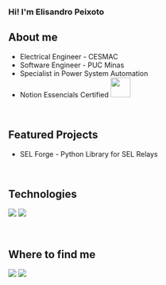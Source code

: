 <h3>Hi! I'm Elisandro Peixoto</h3>

<h2>About me</h2>
<ul> 
   <li>Electrical Engineer - CESMAC</li>
   <li>Software Engineer - PUC Minas</li>
   <li>Specialist in Power System Automation</li>
   <li>Notion Essencials Certified <img src=https://github.com/user-attachments/assets/37418946-bf8e-4559-b4ca-b52c4a4ff95b width=40></li>
</ul>
<br>

<h2>Featured Projects</h2>
<ul>
   <li>SEL Forge - Python Library for SEL Relays</li>
</ul>
<br>

<h2>Technologies</h2>
<p>
<a><img src="https://img.shields.io/badge/Python-FFD43B?style=for-the-badge&logo=python&logoColor=blue"></a>
<a><img src="https://img.shields.io/badge/Notion-000000?style=for-the-badge&logo=notion&logoColor=white"></a>
</p>
<br>

<h2>Where to find me</h2>
<a href="mailto:elisandropeixoto21@gmailcom"><img src="https://img.shields.io/badge/Gmail-D14836?style=for-the-badge&logo=gmail&logoColor=white"></a>
<a href="https://www.linkedin.com/in/elisandro-peixoto-10317b139/"><img src="https://img.shields.io/badge/-LinkedIn-%230077B5?style=for-the-badge&logo=linkedin&logoColor=white"></a>
